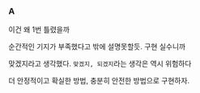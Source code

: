 ### A
이건 왜 1번 틀렸을까

순간적인 기지가 부족했다고 밖에 설명못할듯. 구현 실수니까

맞겠지라고 생각했다. `맞겠지, 되겠지`라는 생각은 역시 위험하다

더 안정적이고 확실한 방법, 충분히 안전한 방법으로 구현하자.



